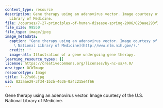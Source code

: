 ```yaml
---
content_type: resource
description: Gene therapy using an adenovirus vector. Image courtesy of the U.S. National
  Library of Medicine.
file: /courses/7-27-principles-of-human-disease-spring-2006/823aae293f341b2b46360a4c215e4f66_7-27s06.jpg
file_size: 98550
file_type: image/jpeg
image_metadata:
  caption: "Gene therapy using an adenovirus vector. Image courtesy of the\_[U.S.\
    \ National Library of Medicine](http://www.nlm.nih.gov/)."
  credit: ''
  image-alt: Illustration of a gene undergoing gene therapy.
learning_resource_types: []
license: https://creativecommons.org/licenses/by-nc-sa/4.0/
ocw_type: OCWImage
resourcetype: Image
title: 7-27s06.jpg
uid: 823aae29-3f34-1b2b-4636-0a4c215e4f66
---
```

Gene therapy using an adenovirus vector. Image courtesy of the U.S. National Library of Medicine.
